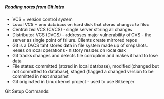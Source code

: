 ##### Reading notes from [Git Intro](https://blog.udemy.com/git-tutorial-a-comprehensive-guide/)

#####
- VCS = version control system
- Local VCS = one database on hard disk that stores changes to files
- Centralized VCS (CVCS) - single server storing all changes
- Distributed VCS (DVCS) - addresses major vulnerability  of CVS - the server as single point of failure. Clients create mirrored repos
- Git is a DVCS taht stores data in file system made up of snapshots. Relies on local operations - history resides on local disk
- Git tracks changes and detects file corruption and makes it hard to lose data
- File states: committed (stored in local database), modified (changed but not committed to database), staged (flagged a changed version to be committed in next snapshot
- Git originated in Linux kernel project - used to use Bitkeeper 

Git Setup Commands:

